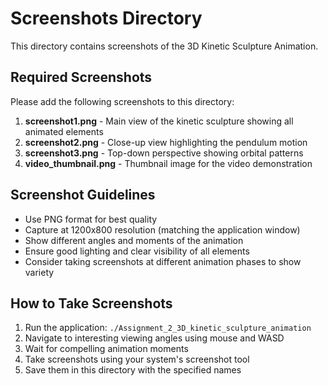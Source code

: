 # Screenshots Directory

This directory contains screenshots of the 3D Kinetic Sculpture Animation.

## Required Screenshots

Please add the following screenshots to this directory:

1. **screenshot1.png** - Main view of the kinetic sculpture showing all animated elements
2. **screenshot2.png** - Close-up view highlighting the pendulum motion  
3. **screenshot3.png** - Top-down perspective showing orbital patterns
4. **video_thumbnail.png** - Thumbnail image for the video demonstration

## Screenshot Guidelines

- Use PNG format for best quality
- Capture at 1200x800 resolution (matching the application window)
- Show different angles and moments of the animation
- Ensure good lighting and clear visibility of all elements
- Consider taking screenshots at different animation phases to show variety

## How to Take Screenshots

1. Run the application: `./Assignment_2_3D_kinetic_sculpture_animation`
2. Navigate to interesting viewing angles using mouse and WASD
3. Wait for compelling animation moments
4. Take screenshots using your system's screenshot tool
5. Save them in this directory with the specified names
